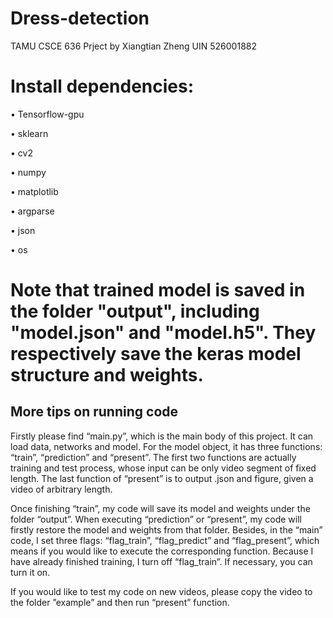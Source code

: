 # Dress-detection
TAMU CSCE 636 Prject by Xiangtian Zheng UIN 526001882

# Install dependencies: 

•	Tensorflow-gpu

•	sklearn

•	cv2

•	numpy

•	matplotlib

•	argparse

•	json

•	os



# Note that trained model is saved in the folder "output", including "model.json" and "model.h5". They respectively save the keras model structure and weights.



## More tips on running code

Firstly please find “main.py”, which is the main body of this project. It can load data, networks and model. For the model object, it has three functions: “train”, “prediction” and “present”. The first two functions are actually training and test process, whose input can be only video segment of fixed length. The last function of “present” is to output .json and figure, given a video of arbitrary length.

Once finishing “train”, my code will save its model and weights under the folder “output”. When executing “prediction” or “present”, my code will firstly restore the model and weights from that folder. Besides, in the “main” code, I set three flags: “flag_train”, “flag_predict” and “flag_present”, which means if you would like to execute the corresponding function. Because I have already finished training, I turn off “flag_train”. If necessary, you can turn it on.

If you would like to test my code on new videos, please copy the video to the folder ”example” and then run “present” function.

